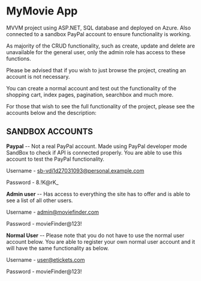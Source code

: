 # MyMovie App

 MVVM project using ASP.NET, SQL database and deployed on Azure. Also connected to a sandbox PayPal account to ensure functionality is working.

 As majority of the CRUD functionality, such as create, update and delete are unavailable for the general user, only the admin role has access to these functions. 

 Please be advised that if you wish to just browse the project, creating an account is not necessary. 
 
 You can create a normal account and test out the functionality of the shopping cart, index pages, pagination, searchbox and much more.

 For those that wish to see the full functionality of the project, please see the accounts below and the description:

 ## SANDBOX ACCOUNTS
 
 **Paypal** -- Not a real PayPal account. Made using PayPal developer mode SandBox to check if API is connected properly. You are able to use this account to test the PayPal functionality.
 
 Username - sb-vdi1d27031093@personal.example.com
 
 Password - 8.!K@rK_

 **Admin user** -- Has access to everything the site has to offer and is able to see a list of all other users.
 
 Username - admin@moviefinder.com
 
 Password - movieFinder@123!
 
 **Normal User** -- Please note that you do not have to use the normal user account below. You are able to register your own normal user account and it will have the same functionality as below.
 
 Username - user@etickets.com
 
 Password - movieFinder@123!
 
